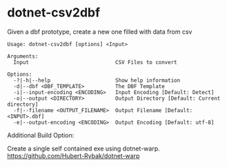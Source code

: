 # dotnet-csv2dbf
Given a dbf prototype, create a new one filled with data from csv

```
Usage: dotnet-csv2dbf [options] <Input>

Arguments:
  Input                            CSV Files to convert

Options:
  -?|-h|--help                     Show help information
  -d|--dbf <DBF_TEMPLATE>          The DBF Template
  -i|--input-encoding <ENCODING>   Input Encoding [Default: Detect]
  -o|--output <DIRECTORY>          Output Directory [Default: Current directory]
  -f|--filename <OUTPUT_FILENAME>  Output Filename [Default: <INPUT>.dbf]
  -e|--output-encoding <ENCODING>  Output Encoding [Default: utf-8]
```



Additional Build Option:

Create a single self contained exe using dotnet-warp.
https://github.com/Hubert-Rybak/dotnet-warp

